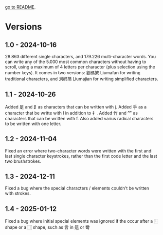 [go to README](../README.md).

# Versions

## 1.0 - 2024-10-16

28.863 different single characters, and 179.226 multi-character words.
You can write any of the 5.000 most common characters without having to scroll,
using a maximum of 4 letters per character (plus selection using the number keys).
It comes in two versions:
劉碼繁 Liumafan for writing traditional characters, and
刘码简 Liumajian for writing simplified characters.

## 1.1 - 2024-10-26

Added 足 and ⻊as characters that can be written with j.
Added 手 as a character that be writte with l in addition to 扌.
Added 竹 and ⺮ as characters that can be written with f.
Also added varius radical characters to be written with one letter.

## 1.2 - 2024-11-04

Fixed an error where two-character words were written with the first and last 
single character keystrokes, rather than the first code letter and the last two brushstrokes.

## 1.3 - 2024-12-11

Fixed a bug where the special characters / elements couldn't be written with strokes.

## 1.4 - 2025-01-12

Fixed a bug where initial special elements was ignored if the occur after a ⿺ shape or a ⿲ shape, such as
言 in 這 or 彎